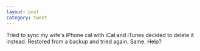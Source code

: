 ```yaml
---
layout: post
category: tweet
---
```

Tried to sync my wife's iPhone cal with iCal and iTunes decided to delete it instead. Restored from a backup and tried again. Same. Help?
